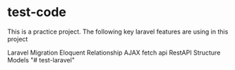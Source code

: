 # test-code
This is a practice project. The following key laravel features are using in this project

Laravel Migration
Eloquent Relationship
AJAX fetch api
RestAPI Structure
Models
"# test-laravel"
